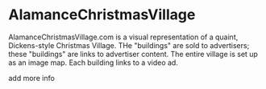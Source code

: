 # AlamanceChristmasVillage

AlamanceChristmasVillage.com is a visual representation of a quaint, Dickens-style Christmas Village. THe "buildings" are sold to advertisers; these "buildings" are links to advertiser content. The entire village is set up as an image map. Each building links to a video ad.

<TODO> add more info
